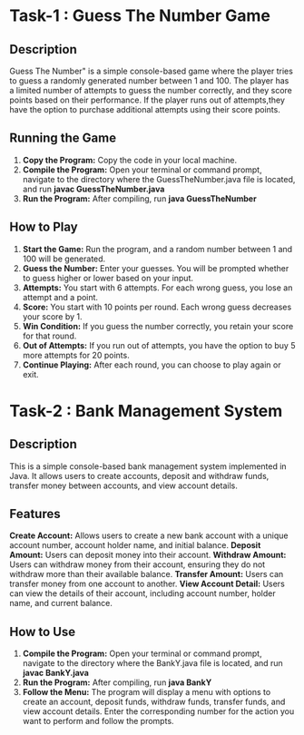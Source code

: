 # Task-1 : Guess The Number Game
## Description
Guess The Number" is a simple console-based game where the player tries to guess a randomly generated number between 1 and 100. The player has a limited number of attempts to guess the number correctly, 
and they score points based on their performance. If the player runs out of attempts,they have the option to purchase additional attempts using their score points.
## Running the Game
1. **Copy the Program:** Copy the code in your local machine.
2. **Compile the Program:** Open your terminal or command prompt, navigate to the directory where the GuessTheNumber.java file is located, and run **javac GuessTheNumber.java**
3. **Run the Program:** After compiling, run **java GuessTheNumber**
## How to Play
1. **Start the Game:** Run the program, and a random number between 1 and 100 will be generated.
2. **Guess the Number:** Enter your guesses. You will be prompted whether to guess higher or lower based on your input.
3. **Attempts:** You start with 6 attempts. For each wrong guess, you lose an attempt and a point.
4. **Score:** You start with 10 points per round. Each wrong guess decreases your score by 1.
5. **Win Condition:** If you guess the number correctly, you retain your score for that round.
6. **Out of Attempts:** If you run out of attempts, you have the option to buy 5 more attempts for 20 points.
7. **Continue Playing:** After each round, you can choose to play again or exit.


# Task-2 : Bank Management System
## Description
This is a simple console-based bank management system implemented in Java. It allows users to create accounts, deposit and withdraw funds, transfer money between accounts, and view account details.
## Features
**Create Account:** Allows users to create a new bank account with a unique account number, account holder name, and initial balance.
**Deposit Amount:** Users can deposit money into their account.
**Withdraw Amount:** Users can withdraw money from their account, ensuring they do not withdraw more than their available balance.
**Transfer Amount:** Users can transfer money from one account to another.
**View Account Detail:** Users can view the details of their account, including account number, holder name, and current balance.
## How to Use
1. **Compile the Program:** Open your terminal or command prompt, navigate to the directory where the BankY.java file is located, and run **javac BankY.java**
2. **Run the Program:** After compiling, run **java BankY**
3. **Follow the Menu:** The program will display a menu with options to create an account, deposit funds, withdraw funds, transfer funds, and view account details. Enter the corresponding number for the action you want to perform and follow the prompts.
